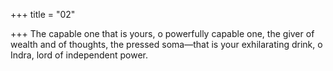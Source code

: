 +++
title = "02"

+++
The capable one that is yours, o powerfully capable one, the giver of  wealth and of thoughts,
the pressed soma—that is your exhilarating drink, o Indra, lord of
independent power.